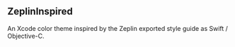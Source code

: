 ## ZeplinInspired

An Xcode color theme inspired by the Zeplin exported style guide as Swift / Objective-C.